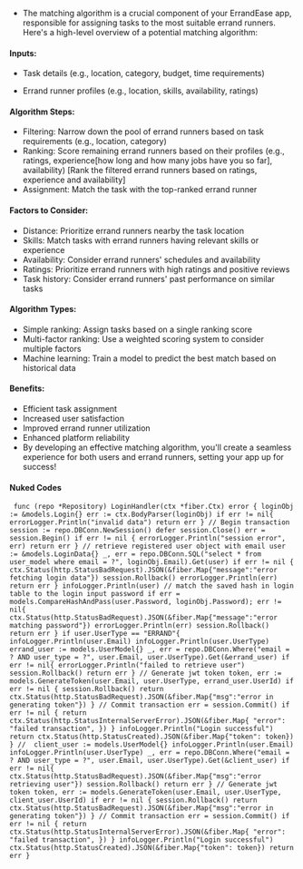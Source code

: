 - The matching algorithm is a crucial component of your ErrandEase app, responsible for assigning tasks to the most suitable errand runners. Here's a high-level overview of a potential matching algorithm:
#### Inputs:
- Task details (e.g., location, category, budget, time requirements)

- Errand runner profiles (e.g., location, skills, availability, ratings)

#### Algorithm Steps:
- Filtering: Narrow down the pool of errand runners based on task requirements (e.g., location, category)
- Ranking: Score remaining errand runners based on their profiles (e.g., ratings, experience[how long and how many jobs have you so far], availability) [Rank the filtered errand runners based on ratings, experience and availability]
- Assignment: Match the task with the top-ranked errand runner

#### Factors to Consider:
- Distance: Prioritize errand runners nearby the task location
- Skills: Match tasks with errand runners having relevant skills or experience
- Availability: Consider errand runners' schedules and availability
- Ratings: Prioritize errand runners with high ratings and positive reviews
- Task history: Consider errand runners' past performance on similar tasks

#### Algorithm Types:
- Simple ranking: Assign tasks based on a single ranking score
- Multi-factor ranking: Use a weighted scoring system to consider multiple factors
- Machine learning: Train a model to predict the best match based on historical data

#### Benefits:
- Efficient task assignment
- Increased user satisfaction
- Improved errand runner utilization
- Enhanced platform reliability
- By developing an effective matching algorithm, you'll create a seamless experience for both users and errand runners, setting your app up for success!

#### Nuked Codes

`
 func (repo *Repository) LoginHandler(ctx *fiber.Ctx) error {
 	loginObj := &models.Login{}
 	err := ctx.BodyParser(loginObj)
 	if err != nil{
 		errorLogger.Println("invalid data")
 		return err
 	}
 	// Begin transaction
 	session := repo.DBConn.NewSession()
 	defer session.Close()
 	err = session.Begin()
 	if err != nil {
 		errorLogger.Println("session error", err)
 		return err
 	}
 	// retrieve registered user object with email
 	user := &models.LoginData{}
 	_, err = repo.DBConn.SQL("select * from user_model where email = ?", loginObj.Email).Get(user)
 	if err != nil {
 		ctx.Status(http.StatusBadRequest).JSON(&fiber.Map{"message":"error fetching login data"})
 		session.Rollback()
 		errorLogger.Println(err)
 		return err
 	}
 	infoLogger.Println(user)
 	// match the saved hash in login table to the login input password
 	if err = models.CompareHashAndPass(user.Password, loginObj.Password); err != nil{
 		ctx.Status(http.StatusBadRequest).JSON(&fiber.Map{"message":"error matching password"})
 		errorLogger.Println(err)
 		session.Rollback()
 		return err
 	}
 	if user.UserType == "ERRAND"{
 		infoLogger.Println(user.Email)
 		infoLogger.Println(user.UserType)
 		errand_user := models.UserModel{}
 		_, err = repo.DBConn.Where("email = ? AND user_type = ?", user.Email, user.UserType).Get(&errand_user)
 		if err != nil{
 			errorLogger.Println("failed to retrieve user")
 			session.Rollback()
 			return err
 		}
 		// Generate jwt token
 		token, err := models.GenerateToken(user.Email, user.UserType, errand_user.UserId)
 		if err != nil {
 			session.Rollback()
 			return ctx.Status(http.StatusBadRequest).JSON(&fiber.Map{"msg":"error in generating token"})
 		}
 		// Commit transaction
 		err = session.Commit()
 		if err != nil {
 			return ctx.Status(http.StatusInternalServerError).JSON(&fiber.Map{
 				"error": "failed transaction",
 			})
 		}
 		infoLogger.Println("Login successful")
 		return ctx.Status(http.StatusCreated).JSON(&fiber.Map{"token": token})
 	}
 	// 
 	client_user := models.UserModel{}
 	infoLogger.Println(user.Email)
 	infoLogger.Println(user.UserType)
 	_, err = repo.DBConn.Where("email = ? AND user_type = ?", user.Email, user.UserType).Get(&client_user)
 	if err != nil{
 		ctx.Status(http.StatusBadRequest).JSON(&fiber.Map{"msg":"error retrieving user"})
 		session.Rollback()
 		return err
 	}
 	// Generate jwt token
 	token, err := models.GenerateToken(user.Email, user.UserType, client_user.UserId)
 	if err != nil {
 		session.Rollback()
 		return ctx.Status(http.StatusBadRequest).JSON(&fiber.Map{"msg":"error in generating token"})
 	}
 	// Commit transaction
 	err = session.Commit()
 	if err != nil {
 		return ctx.Status(http.StatusInternalServerError).JSON(&fiber.Map{
 			"error": "failed transaction",
 		})
 	}
 	infoLogger.Println("Login successful")
 	ctx.Status(http.StatusCreated).JSON(&fiber.Map{"token": token})
 	return err
 }`
